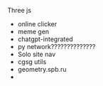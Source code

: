 Three js

- online clicker
- meme gen
- chatgpt-integrated
- py network??????????????
- Solo site nav
- cgsg utils
- geometry.spb.ru
- 
